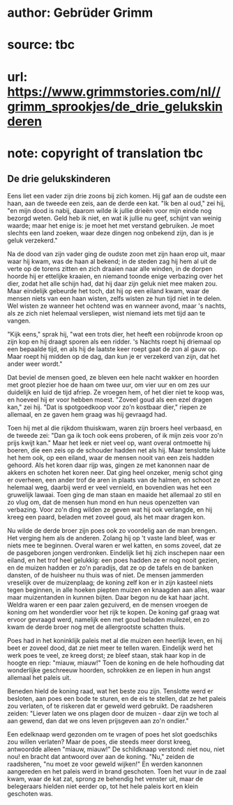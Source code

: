 # author: Gebrüder Grimm
# source: tbc
# url: https://www.grimmstories.com/nl//grimm_sprookjes/de_drie_gelukskinderen
# note: copyright of translation tbc

## De drie gelukskinderen 

Eens liet een vader zijn drie zoons bij zich komen. Hij gaf aan de
oudste een haan, aan de tweede een zeis, aan de derde een kat. "Ik ben
al oud," zei hij, "en mijn dood is nabij, daarom wilde ik jullie
drieën voor mijn einde nog bezorgd weten. Geld heb ik niet, en wat ik
jullie nu geef, schijnt van weinig waarde; maar het enige is: je moet
het met verstand gebruiken. Je moet slechts een land zoeken, waar deze
dingen nog onbekend zijn, dan is je geluk verzekerd."

Na de dood van zijn vader ging de oudste zoon met zijn haan erop uit,
maar waar hij kwam, was de haan al bekend; in de steden zag hij hem al
uit de verte op de torens zitten en zich draaien naar alle winden, in de
dorpen hoorde hij er ettelijke kraaien, en niemand toonde enige
verbazing over het dier, zodat het alle schijn had, dat hij daar zijn
geluk niet mee maken zou. Maar eindelijk gebeurde het toch, dat hij op
een eiland kwam, waar de mensen niets van een haan wisten, zelfs wisten
ze hun tijd niet in te delen. Wel wisten ze wanneer het ochtend was en
wanneer avond, maar 's nachts, als ze zich niet helemaal versliepen,
wist niemand iets met tijd aan te vangen.

"Kijk eens," sprak hij, "wat een trots dier, het heeft een robijnrode
kroon op zijn kop en hij draagt sporen als een ridder. 's Nachts roept
hij driemaal op een bepaalde tijd, en als hij de laatste keer roept gaat
de zon al gauw op. Maar roept hij midden op de dag, dan kun je er
verzekerd van zijn, dat het ander weer wordt."

Dat beviel de mensen goed, ze bleven een hele nacht wakker en hoorden
met groot plezier hoe de haan om twee uur, om vier uur en om zes uur
duidelijk en luid de tijd afriep. Ze vroegen hem, of het dier niet te
koop was, en hoeveel hij er voor hebben moest. "Zoveel goud als een
ezel dragen kan," zei hij. "Dat is spotgoedkoop voor zo'n kostbaar
dier," riepen ze allemaal, en ze gaven hem graag was hij gevraagd had.

Toen hij met al die rijkdom thuiskwam, waren zijn broers heel verbaasd,
en de tweede zei: "Dan ga ik toch ook eens proberen, of ik mijn zeis
voor zo'n prijs kwijt kan." Maar het leek er niet veel op, want overal
ontmoette hij boeren, die een zeis op de schouder hadden net als hij.
Maar tenslotte lukte het hem ook, op een eiland, waar de mensen nooit
van een zeis hadden gehoord. Als het koren daar rijp was, gingen ze met
kanonnen naar de akkers en schoten het koren neer. Dat ging heel
onzeker, menig schot ging er overheen, een ander trof de aren in plaats
van de halmen, en schoot ze helemaal weg, daarbij werd er veel vernield,
en bovendien was het een gruwelijk lawaai. Toen ging de man staan en
maaide het allemaal zo stil en zo vlug om, dat de mensen hun mond en hun
neus openzetten van verbazing. Voor zo'n ding wilden ze geven wat hij
ook verlangde, en hij kreeg een paard, beladen met zoveel goud, als het
maar dragen kon.

Nu wilde de derde broer zijn poes ook zo voordelig aan de man brengen.
Het verging hem als de anderen. Zolang hij op 't vaste land bleef, was
er niets mee te beginnen. Overal waren er wel katten, en soms zoveel,
dat ze de pasgeboren jongen verdronken. Eindelijk liet hij zich
inschepen naar een eiland, en het trof heel gelukkig: een poes hadden ze
er nog nooit gezien, en de muizen hadden er zo'n paradijs, dat ze op de
tafels en de banken dansten, of de huisheer nu thuis was of niet. De
mensen jammerden vreselijk over de muizenplaag; de koning zelf kon er in
zijn kasteel niets tegen beginnen, in alle hoeken piepten muizen en
knaagden aan alles, waar maar muizentanden in kunnen bijten. Daar begon
nu de kat haar jacht. Weldra waren er een paar zalen gezuiverd, en de
mensen vroegen de koning om het wonderdier voor het rijk te kopen. De
koning gaf graag wat ervoor gevraagd werd, namelijk een met goud beladen
muilezel, en zo kwam de derde broer nog met de allergrootste schatten
thuis.

Poes had in het koninklijk paleis met al die muizen een heerlijk leven,
en hij beet er zoveel dood, dat ze niet meer te tellen waren. Eindelijk
werd het werk poes te veel, ze kreeg dorst; ze bleef staan, stak haar
kop in de hoogte en riep: "miauw, miauw!" Toen de koning en de hele
hofhouding dat wonderlijke geschreeuw hoorden, schrokken ze en liepen in
hun angst allemaal het paleis uit.

Beneden hield de koning raad, wat het beste zou zijn. Tenslotte werd er
besloten, aan poes een bode te sturen, en de eis te stellen, dat ze het
paleis zou verlaten, of te riskeren dat er geweld werd gebruikt. De
raadsheren zeiden: "Liever laten we ons plagen door de muizen - daar
zijn we toch al aan gewend, dan dat we ons leven prijsgeven aan zo'n
ondier."

Een edelknaap werd gezonden om te vragen of poes het slot goedschiks zou
willen verlaten? Maar de poes, die steeds meer dorst kreeg, antwoordde
alleen "miauw, miauw!" De schildknaap verstond: niet nou, niet nou! en
bracht dat antwoord over aan de koning. "Nu," zeiden de raadsheren,
"nu moet ze voor geweld wijken!" En werden kanonnen aangereden en het
paleis werd in brand geschoten. Toen het vuur in de zaal kwam, waar de
kat zat, sprong ze behendig het venster uit, maar de belegeraars hielden
niet eerder op, tot het hele paleis kort en klein geschoten was.
